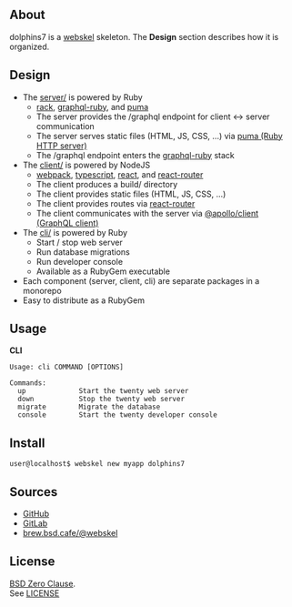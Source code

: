 ## About

dolphins7 is a [webskel](https://github.com/webskel/cli) skeleton.
The **Design** section describes how it is organized.

## Design

* The [server/](server/) is powered by Ruby
    - [rack](https://github.com/rack/rack#readmne),
      [graphql-ruby](https://github.com/rmosolgo/graphql-ruby#readme),
      and [puma](https://github.com/puma/puma#readme)
    - The server provides the /graphql endpoint for client &lt;-&gt; server communication
    - The server serves static files (HTML, JS, CSS, ...) via [puma (Ruby HTTP server)](https://github.com/puma/puma#readme)
    - The /graphql endpoint enters the [graphql-ruby](https://github.com/rmosolgo/graphql-ruby#readme) stack
* The [client/](client/) is powered by NodeJS
    - [webpack](https://webpack.js.org/),
      [typescript](https://www.typescriptlang.org/),
      [react](https://react.dev/),
      and [react-router](https://reactrouter.com/en/main)
    - The client produces a build/ directory
    - The client provides static files (HTML, JS, CSS, ...)
    - The client provides routes via [react-router](https://reactrouter.com/en/main)
    - The client communicates with the server via [@apollo/client (GraphQL client)](https://www.apollographql.com/docs/react/)
* The [cli/](cli/) is powered by Ruby
    - Start / stop web server
    - Run database migrations
    - Run developer console
    - Available as a RubyGem executable
* Each component (server, client, cli) are separate packages
  in a monorepo
* Easy to distribute as a RubyGem

## Usage

**CLI**

    Usage: cli COMMAND [OPTIONS]

    Commands:
      up             Start the twenty web server
      down           Stop the twenty web server
      migrate        Migrate the database
      console        Start the twenty developer console

## Install

	user@localhost$ webskel new myapp dolphins7

## Sources

* [GitHub](https://github.com/webskel/dolphins7.skeleton#readme)
* [GitLab](https://gitlab.com/0x1eef/dolphins7.skeleton#about)
* [brew.bsd.cafe/@webskel](https://brew.bsd.cafe/webskel/dolphins7.skeleton#about)

## License

[BSD Zero Clause](https://choosealicense.com/licenses/0bsd/).
<br>
See [LICENSE](./LICENSE)
